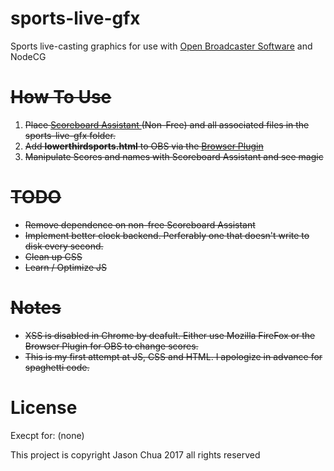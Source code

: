 # sports-live-gfx
Sports live-casting graphics for use with [Open Broadcaster Software](https://obsproject.com/) and NodeCG

# ~~How To Use~~
1. ~~Place [Scoreboard Assistant ](https://obsproject.com/forum/resources/scoreboard-assistant.112/) (Non-Free) and all associated files in the sports-live-gfx folder.~~
2. ~~Add **lowerthirdsports.html** to OBS via the [Browser Plugin](https://obsproject.com/forum/resources/browser-plugin.115/)~~
3. ~~Manipulate Scores and names with Scoreboard Assistant and see magic~~

# ~~TODO~~
- ~~Remove dependence on non-free Scoreboard Assistant~~
- ~~Implement better clock backend. Perferably one that doesn't write to disk every second.~~
- ~~Clean up CSS~~
- ~~Learn / Optimize JS~~

# ~~Notes~~
- ~~XSS is disabled in Chrome by deafult. Either use Mozilla FireFox or the Browser Plugin for OBS to change scores.~~
- ~~This is my first attempt at JS, CSS and HTML. I apologize in advance for spaghetti code.~~

# License
Execpt for:
(none)

This project is copyright Jason Chua 2017 all rights reserved
